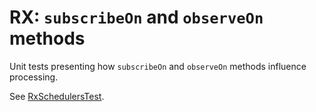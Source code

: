 # RX: `subscribeOn` and `observeOn` methods

Unit tests presenting how `subscribeOn` and `observeOn` methods influence processing.

See [RxSchedulersTest](https://github.com/tomaszmichalak/rx-thread-examples/blob/master/src/test/kotlin/pl/tomaszmichalak/reactive/examples/RxSchedulersTest.kt).
